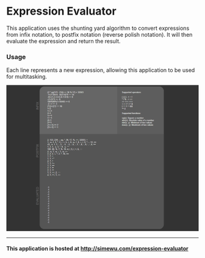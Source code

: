 # Expression Evaluator
This application uses the shunting yard algorithm to convert expressions from infix notation, to postfix notation (reverse polish notation). It will then evaluate the expression and return the result.

### Usage
Each line represents a new expression, allowing this application to be used for multitasking.

![](screenshot.png)

---
#### This application is hosted at http://simewu.com/expression-evaluator
